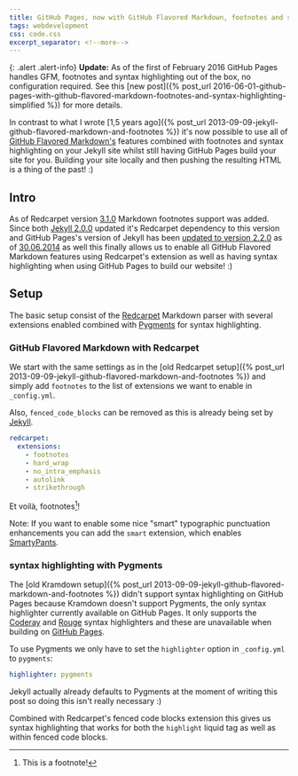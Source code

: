 ```yaml
---
title: GitHub Pages, now with GitHub Flavored Markdown, footnotes and syntax highlighting
tags: webdevelopment
css: code.css
excerpt_separator: <!--more-->
---
```


{: .alert .alert-info}
**Update:** As of the first of February 2016 GitHub Pages handles GFM, footnotes and syntax highlighting out of the box, no configuration required.
See this [new post]({% post_url 2016-06-01-github-pages-with-github-flavored-markdown-footnotes-and-syntax-highlighting-simplified %}) for more details.

In contrast to what I wrote [1,5 years ago]({% post_url 2013-09-09-jekyll-github-flavored-markdown-and-footnotes %}) it's now possible to use all of [GitHub Flavored Markdown's](https://help.github.com/articles/github-flavored-markdown/) features combined with footnotes and syntax highlighting on your Jekyll site whilst still having GitHub Pages build your site for you.
Building your site locally and then pushing the resulting HTML is a thing of the past! :)

<!--more-->

## Intro
As of Redcarpet version [3.1.0](https://github.com/vmg/redcarpet/blob/master/CHANGELOG.md#version-310) Markdown footnotes support was added. Since both [Jekyll 2.0.0](https://github.com/jekyll/jekyll/blob/master/History.markdown#200--2014-05-06) updated it's Redcarpet dependency to this version and GitHub Pages's version of Jekyll has been [updated to version 2.2.0](https://github.com/blog/1867-github-pages-now-runs-jekyll-2-2-0) as of [30.06.2014](https://github.com/github/pages-gem/pull/75#event-147277642) as well this finally allows us to enable all GitHub Flavored Markdown features using Redcarpet's extension as well as having syntax highlighting when using GitHub Pages to build our website! :)

## Setup
The basic setup consist of the [Redcarpet](https://github.com/vmg/redcarpet) Markdown parser with several extensions enabled combined with [Pygments](http://pygments.org) for syntax highlighting.


### GitHub Flavored Markdown with Redcarpet
We start with the same settings as in the [old Redcarpet setup]({% post_url 2013-09-09-jekyll-github-flavored-markdown-and-footnotes %}) and simply add `footnotes` to the list of extensions we want to enable in `_config.yml`.

Also, `fenced_code_blocks` can be removed as this is already being set by [Jekyll](https://github.com/jekyll/jekyll/blob/master/lib/jekyll/converters/markdown/redcarpet_parser.rb#L95).

```yaml
redcarpet:
  extensions:
    - footnotes
    - hard_wrap
    - no_intra_emphasis
    - autolink
    - strikethrough
```
Et voilà, footnotes[^1]!

Note: If you want to enable some nice "smart" typographic punctuation enhancements you can add the `smart` extension, which enables [SmartyPants](http://daringfireball.net/projects/smartypants/).


### syntax highlighting with Pygments
The [old Kramdown setup]({% post_url 2013-09-09-jekyll-github-flavored-markdown-and-footnotes %}) didn't support syntax highlighting on GitHub Pages because Kramdown doesn't support Pygments, the only syntax highlighter currently available on GitHub Pages. It only supports the [Coderay](http://kramdown.gettalong.org/syntax_highlighter/coderay.html) and [Rouge](http://kramdown.gettalong.org/syntax_highlighter/rouge.html) syntax highlighters and these are unavailable when building on [GitHub Pages](https://pages.github.com/versions/).

To use Pygments we only have to set the `highlighter` option in `_config.yml` to `pygments`:

```yaml
highlighter: pygments
```
Jekyll actually already defaults to Pygments at the moment of writing this post so doing this isn't really necessary :)

Combined with Redcarpet's fenced code blocks extension this gives us syntax highlighting that works for both the `highlight` liquid tag as well as within fenced code blocks.


[^1]: This is a footnote!

